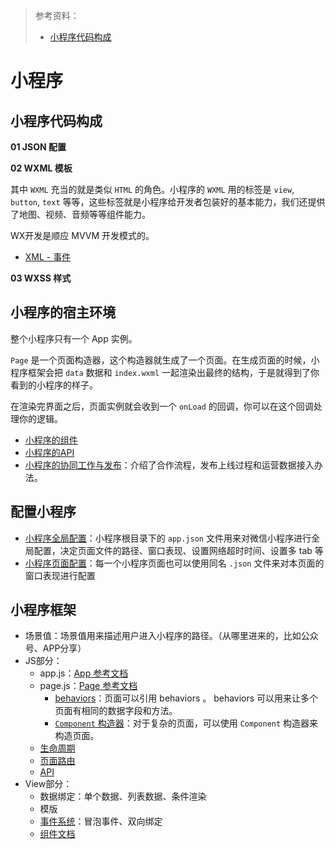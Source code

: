 > 参考资料：
>
> - [小程序代码构成](https://developers.weixin.qq.com/miniprogram/dev/framework/quickstart/code.html#JSON-%E9%85%8D%E7%BD%AE)

# 小程序

## 小程序代码构成

**01 JSON 配置**

**02 WXML 模板**

其中 `WXML` 充当的就是类似 `HTML` 的角色。小程序的 `WXML` 用的标签是 `view`, `button`, `text` 等等，这些标签就是小程序给开发者包装好的基本能力，我们还提供了地图、视频、音频等等组件能力。

WX开发是顺应 MVVM 开发模式的。

- [XML - 事件](https://developers.weixin.qq.com/miniprogram/dev/framework/view/wxml/event.html)

**03 WXSS 样式**



## 小程序的宿主环境

整个小程序只有一个 App 实例。

`Page` 是一个页面构造器，这个构造器就生成了一个页面。在生成页面的时候，小程序框架会把 `data` 数据和 `index.wxml` 一起渲染出最终的结构，于是就得到了你看到的小程序的样子。

在渲染完界面之后，页面实例就会收到一个 `onLoad` 的回调，你可以在这个回调处理你的逻辑。

- [小程序的组件](https://developers.weixin.qq.com/miniprogram/dev/component/)
- [小程序的API](https://developers.weixin.qq.com/miniprogram/dev/framework/app-service/api.html)
- [小程序的协同工作与发布](https://developers.weixin.qq.com/miniprogram/dev/framework/quickstart/release.html#%E5%8F%91%E5%B8%83%E4%B8%8A%E7%BA%BF)：介绍了合作流程，发布上线过程和运营数据接入办法。



## 配置小程序

- [小程序全局配置](https://developers.weixin.qq.com/miniprogram/dev/reference/configuration/app.html)：小程序根目录下的 `app.json` 文件用来对微信小程序进行全局配置，决定页面文件的路径、窗口表现、设置网络超时时间、设置多 tab 等
- [小程序页面配置](https://developers.weixin.qq.com/miniprogram/dev/reference/configuration/page.html)：每一个小程序页面也可以使用同名 `.json` 文件来对本页面的窗口表现进行配置



## 小程序框架

- 场景值：场景值用来描述用户进入小程序的路径。（从哪里进来的，比如公众号、APP分享）
- JS部分：
  - app.js：[App 参考文档](https://developers.weixin.qq.com/miniprogram/dev/reference/api/App.html)
  - page.js：[Page 参考文档](https://developers.weixin.qq.com/miniprogram/dev/reference/api/Page.html) 
    - [behaviors](https://developers.weixin.qq.com/miniprogram/dev/framework/custom-component/behaviors.html)：页面可以引用 behaviors 。 behaviors 可以用来让多个页面有相同的数据字段和方法。
    - [`Component` 构造器](https://developers.weixin.qq.com/miniprogram/dev/framework/custom-component/component.html)：对于复杂的页面，可以使用 `Component` 构造器来构造页面。 
  - [生命周期](https://developers.weixin.qq.com/miniprogram/dev/framework/app-service/page-life-cycle.html)
  - [页面路由](https://developers.weixin.qq.com/miniprogram/dev/framework/app-service/route.html)
  - [API](https://developers.weixin.qq.com/miniprogram/dev/framework/app-service/api.html#API)
- View部分：
  - 数据绑定：单个数据、列表数据、条件渲染
  - 模版
  - [事件系统](https://developers.weixin.qq.com/miniprogram/dev/framework/view/wxml/event.html)：冒泡事件、双向绑定
  - [组件文档](https://developers.weixin.qq.com/miniprogram/dev/component/)


